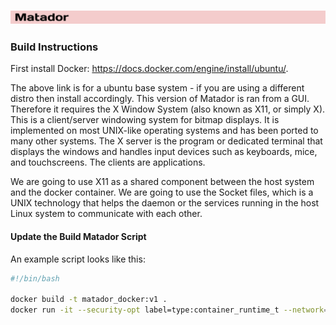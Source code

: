 ### <img src="/images/banner.png" width=1020/>
### Build Instructions 

First install Docker: https://docs.docker.com/engine/install/ubuntu/.

The above link is for a ubuntu base system - if you are using a different distro then install accordingly.
This version of Matador is ran from a GUI. Therefore it requires the X Window System (also known as X11, or simply X). This is a client/server windowing system for bitmap displays. It is implemented on most UNIX-like operating systems and has been ported to many other systems. The X server is the program or dedicated terminal that displays the windows and handles input devices such as keyboards, mice, and touchscreens. The clients are applications.

We are going to use X11 as a shared component between the host system and the docker container. We are going to use the Socket files, which is a UNIX technology that helps the daemon or the services running in the host Linux system to communicate with each other.

#### Update the Build Matador Script 
An example script looks like this: 

```bash 
#!/bin/bash

docker build -t matador_docker:v1 .
docker run -it --security-opt label=type:container_runtime_t --network=host -e DISPLAY=$DISPLAY -v /tools/Xilinx/Vivado/2022.2/:/tools/Xilinx/Vivado/2022.2/ -v /home/tousif/Desktop/Matador_Docker/:/home/tousif/Desktop/Matador_Docker/ -v "/run/user/1000/gdm/Xauthority:/root/.Xauthority:rw" matador_docker:v1 

```
